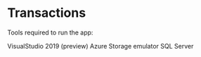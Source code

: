 # Transactions

Tools required to run the app:

VisualStudio 2019 (preview)
Azure Storage emulator
SQL Server